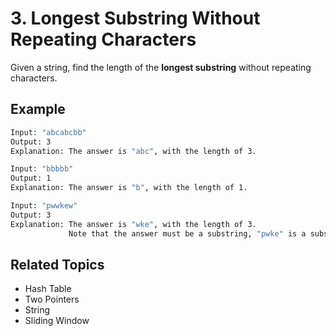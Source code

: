 # 3. Longest Substring Without Repeating Characters

Given a string, find the length of the **longest substring** without repeating characters.

## Example

```bash
Input: "abcabcbb"
Output: 3
Explanation: The answer is "abc", with the length of 3.
```

```bash
Input: "bbbbb"
Output: 1
Explanation: The answer is "b", with the length of 1.
```

```bash
Input: "pwwkew"
Output: 3
Explanation: The answer is "wke", with the length of 3.
             Note that the answer must be a substring, "pwke" is a subsequence and not a substring.
```

## Related Topics

- Hash Table
- Two Pointers
- String
- Sliding Window
